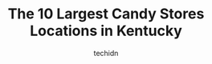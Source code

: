 ---
layout: ampstory
image: https://i0.wp.com/paketmu.com/wp-content/uploads/2023/06/natalies-candy-jar-0-in-kentucky-1686368965.jpeg?resize=640,853
author: techidn
featured: false
description: Explore the diverse Candy Store scene in Kentucky, home to an incredible selection of 10 establishments catering to every taste. Whether youre in search of iconic favorites or undiscovered 
title: The 10 Largest Candy Stores Locations in Kentucky
cover:
   title: The 10 Largest Candy Stores Locations in Kentucky
   subtitle: RICKPATE
   background: https://paketmu.com/wp-content/uploads/2023/06/natalies-candy-jar-0-in-kentucky-1686368965.jpeg

pages: 
 - layout: thirds
   top: <h1>#1 Schneiders Sweet Shop - Homemade Candies & Ice Cream</h1>
   bottom: "<p>Schneiders has homemade candies and ice cream, which are really good, but they also have ICE BALLS!  They can come with ice cream, which results in a creamy, yummy del</p>"
   background: https://paketmu.com/wp-content/uploads/2023/06/natalies-candy-jar-1-in-kentucky-1686368966.jpeg
   backgroundblur: true
 - layout: thirds
   top: <h1>#2 Sweet Tooth Candies</h1>
   bottom: "<p>have gone to newport store @ 30 years and have NEVER had a bad dark chocolate opera cream until just before easter of 23. same with all of the fruit candy eggs, dark or </p>"
   background: https://paketmu.com/wp-content/uploads/2023/06/natalies-candy-jar-2-in-kentucky-1686368967.jpeg
   cta:
      link: https://paketmu.com/the-10-largest-candy-stores-locations-in-kentucky/
      text: The 10 Largest Candy Stores Locations in Kentucky
 - layout: thirds
   top: <h1>#3 Ruth Hunt Candy Co</h1>
   bottom: "<p>My grandmother use to get this candy when she went on vacation and I loved it. I was young and didnt know what it was called after doing some searching I found out it wa</p>"
   background: https://paketmu.com/wp-content/uploads/2023/06/natalies-candy-jar-3-in-kentucky-1686368969.jpeg
   cta:
      link: https://paketmu.com/the-10-largest-candy-stores-locations-in-kentucky/
      text: The 10 Largest Candy Stores Locations in Kentucky
 - layout: thirds
   top: <h1>#4 Muths Candies</h1>
   bottom: "<p>630 E Market St, Louisville, KY 40202, United States</p>"
   background: https://images.unsplash.com/photo-1531169509526-f8f1fdaa4a67?ixlib=rb-4.0.3&ixid=MnwxMjA3fDB8MHxwaG90by1wYWdlfHx8fGVufDB8fHx8&auto=format&fit=crop&w=640&h=853&q=80
   cta:
      link: https://paketmu.com/the-10-largest-candy-stores-locations-in-kentucky/
      text: The 10 Largest Candy Stores Locations in Kentucky
 - layout: thirds
   top: <h1>#5 Rebecca Ruth Candy Retail Store</h1>
   bottom: "<p>3295 Versailles Rd, Frankfort, KY 40601, United States</p>"
   background: https://images.unsplash.com/photo-1515405295579-ba7b45403062?ixlib=rb-4.0.3&ixid=MnwxMjA3fDB8MHxwaG90by1wYWdlfHx8fGVufDB8fHx8&auto=format&fit=crop&w=640&h=853&q=80
   cta:
      link: https://paketmu.com/the-10-largest-candy-stores-locations-in-kentucky/
      text: The 10 Largest Candy Stores Locations in Kentucky
 - layout: thirds
   top: <h1>#6 Lolli & Pops</h1>
   bottom: "<p>5000 Shelbyville Road Suite 1420 Suite 1420 Mall St Matthews, Louisville, KY 40207, United States</p>"
   background: https://images.unsplash.com/photo-1534312527009-56c7016453e6?ixlib=rb-4.0.3&ixid=MnwxMjA3fDB8MHxwaG90by1wYWdlfHx8fGVufDB8fHx8&auto=format&fit=crop&w=640&h=853&q=80
   cta:
      link: https://paketmu.com/the-10-largest-candy-stores-locations-in-kentucky/
      text: The 10 Largest Candy Stores Locations in Kentucky
 - layout: thirds
   top: <h1>#7 Chocolate And Nut Kingdom</h1>
   bottom: "<p>3731 Bardstown Rd, Louisville, KY 40218, United States</p>"
   background: https://images.unsplash.com/photo-1620421680010-0766ff230392?ixlib=rb-4.0.3&ixid=MnwxMjA3fDB8MHxwaG90by1wYWdlfHx8fGVufDB8fHx8&auto=format&fit=crop&w=640&h=853&q=80
   cta:
      link: https://paketmu.com/the-10-largest-candy-stores-locations-in-kentucky/
      text: The 10 Largest Candy Stores Locations in Kentucky
 - layout: thirds
   middle: Continue reading...
   background: https://images.unsplash.com/photo-1462556791646-c201b8241a94?ixlib=rb-4.0.3&ixid=MnwxMjA3fDB8MHxwaG90by1wYWdlfHx8fGVufDB8fHx8&auto=format&fit=crop&w=640&h=853&q=80
   cta:
      link: https://paketmu.com/the-10-largest-candy-stores-locations-in-kentucky/
      text: The 10 Largest Candy Stores Locations in Kentucky
      
---